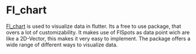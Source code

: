 # Fl_chart

[Fl_chart](https://pub.dev/packages/fl_chart) is used to visualize data in flutter. Its a free to use package, that overs a lot of customizability. It makes use of FlSpots as data point wich are like a 2D-Vector, this makes it very easy to implement. The package offers a wide range of different ways to visualize data. 